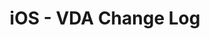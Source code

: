 ---
layout:         "ios-dmp-changelog"
title:          "iOS - VDA Change Log"
lead:           ""
description:    ""
keywords:       ""
permalink:       zh-tw/ios/dmp/changelog/
lang:           "zh-tw"
---